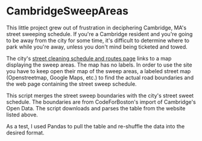 CambridgeSweepAreas
===================

This little project grew out of frustration in deciphering Cambridge, MA's
street sweeping schedule.  If you're a Cambridge resident and you're going to
be away from the city for some time, it's difficult to determine where to park
while you're away, unless you don't mind being ticketed and towed.

The city's 
[street cleaning schedule and routes page](http://www.cambridgema.gov/theworks/ourservices/streetcleaning/schedulesandroutes.aspx) links to a map displaying
the sweep areas.  The map has no labels.  In order to use the site you have
to keep open their map of the sweep areas, a labeled street map
(Openstreetmap, Google Maps, etc.) to find the actual road boundaries and the
web page containing the street sweep schedule.  

This script merges the street sweep boundaries with the city's street sweet
schedule.  The boundaries are from CodeForBoston's import of Cambridge's Open
Data.  The script downloads and parses the table from the website listed
above.

As a test, I used Pandas to pull the table and re-shuffle the data into the
desired format.
